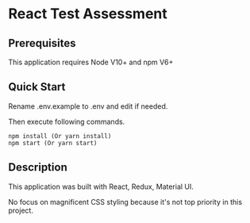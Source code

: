 # React Test Assessment

## Prerequisites

This application requires Node V10+ and npm V6+

## Quick Start

Rename .env.example to .env and edit if needed.

Then execute following commands.

```
npm install (Or yarn install)
npm start (Or yarn start)
```

## Description

This application was built with React, Redux, Material UI.

No focus on magnificent CSS styling because it's not top priority in this project.
